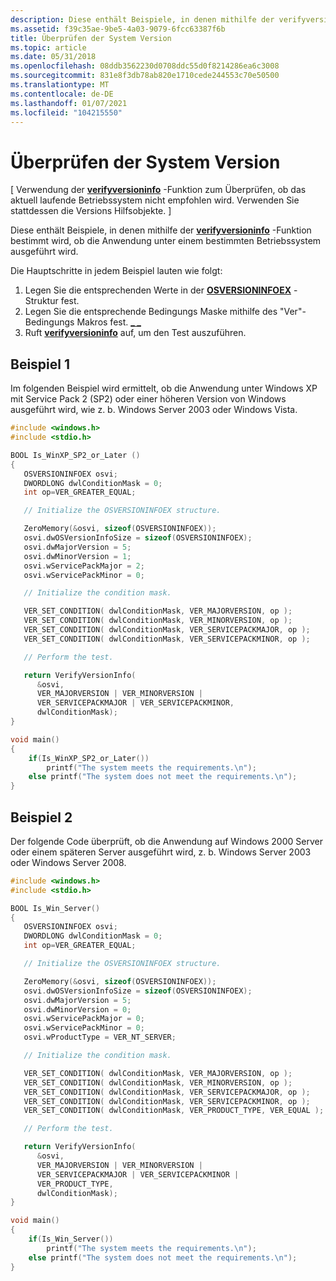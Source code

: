 ```yaml
---
description: Diese enthält Beispiele, in denen mithilfe der verifyversioninfo-Funktion bestimmt wird, ob die Anwendung unter einem bestimmten Betriebssystem ausgeführt wird.
ms.assetid: f39c35ae-9be5-4a03-9079-6fcc63387f6b
title: Überprüfen der System Version
ms.topic: article
ms.date: 05/31/2018
ms.openlocfilehash: 08ddb3562230d0708ddc55d0f8214286ea6c3008
ms.sourcegitcommit: 831e8f3db78ab820e1710cede244553c70e50500
ms.translationtype: MT
ms.contentlocale: de-DE
ms.lasthandoff: 01/07/2021
ms.locfileid: "104215550"
---
```

# <a name="verifying-the-system-version"></a>Überprüfen der System Version

\[ Verwendung der [**verifyversioninfo**](/windows/desktop/api/Winbase/nf-winbase-verifyversioninfoa) -Funktion zum Überprüfen, ob das aktuell laufende Betriebssystem nicht empfohlen wird. Verwenden Sie stattdessen die Versions Hilfsobjekte. [ ](version-helper-apis.md)\]

Diese enthält Beispiele, in denen mithilfe der [**verifyversioninfo**](/windows/desktop/api/Winbase/nf-winbase-verifyversioninfoa) -Funktion bestimmt wird, ob die Anwendung unter einem bestimmten Betriebssystem ausgeführt wird.

Die Hauptschritte in jedem Beispiel lauten wie folgt:

1.  Legen Sie die entsprechenden Werte in der [**OSVERSIONINFOEX**](/windows/desktop/api/Winnt/ns-winnt-osversioninfoexa) -Struktur fest.
2.  Legen Sie die entsprechende Bedingungs Maske mithilfe des "Ver"-Bedingungs Makros fest. [**\_ \_**](/windows/desktop/api/Winnt/nf-winnt-ver_set_condition)
3.  Ruft [**verifyversioninfo**](/windows/desktop/api/Winbase/nf-winbase-verifyversioninfoa) auf, um den Test auszuführen.

## <a name="example-1"></a>Beispiel 1

Im folgenden Beispiel wird ermittelt, ob die Anwendung unter Windows XP mit Service Pack 2 (SP2) oder einer höheren Version von Windows ausgeführt wird, wie z. b. Windows Server 2003 oder Windows Vista.


```C++
#include <windows.h>
#include <stdio.h>

BOOL Is_WinXP_SP2_or_Later () 
{
   OSVERSIONINFOEX osvi;
   DWORDLONG dwlConditionMask = 0;
   int op=VER_GREATER_EQUAL;

   // Initialize the OSVERSIONINFOEX structure.

   ZeroMemory(&osvi, sizeof(OSVERSIONINFOEX));
   osvi.dwOSVersionInfoSize = sizeof(OSVERSIONINFOEX);
   osvi.dwMajorVersion = 5;
   osvi.dwMinorVersion = 1;
   osvi.wServicePackMajor = 2;
   osvi.wServicePackMinor = 0;

   // Initialize the condition mask.

   VER_SET_CONDITION( dwlConditionMask, VER_MAJORVERSION, op );
   VER_SET_CONDITION( dwlConditionMask, VER_MINORVERSION, op );
   VER_SET_CONDITION( dwlConditionMask, VER_SERVICEPACKMAJOR, op );
   VER_SET_CONDITION( dwlConditionMask, VER_SERVICEPACKMINOR, op );

   // Perform the test.

   return VerifyVersionInfo(
      &osvi, 
      VER_MAJORVERSION | VER_MINORVERSION | 
      VER_SERVICEPACKMAJOR | VER_SERVICEPACKMINOR,
      dwlConditionMask);
}

void main()
{
    if(Is_WinXP_SP2_or_Later())
        printf("The system meets the requirements.\n");
    else printf("The system does not meet the requirements.\n");
}
```



## <a name="example-2"></a>Beispiel 2

Der folgende Code überprüft, ob die Anwendung auf Windows 2000 Server oder einem späteren Server ausgeführt wird, z. b. Windows Server 2003 oder Windows Server 2008.


```C++
#include <windows.h>
#include <stdio.h>

BOOL Is_Win_Server() 
{
   OSVERSIONINFOEX osvi;
   DWORDLONG dwlConditionMask = 0;
   int op=VER_GREATER_EQUAL;

   // Initialize the OSVERSIONINFOEX structure.

   ZeroMemory(&osvi, sizeof(OSVERSIONINFOEX));
   osvi.dwOSVersionInfoSize = sizeof(OSVERSIONINFOEX);
   osvi.dwMajorVersion = 5;
   osvi.dwMinorVersion = 0;
   osvi.wServicePackMajor = 0;
   osvi.wServicePackMinor = 0;
   osvi.wProductType = VER_NT_SERVER;

   // Initialize the condition mask.

   VER_SET_CONDITION( dwlConditionMask, VER_MAJORVERSION, op );
   VER_SET_CONDITION( dwlConditionMask, VER_MINORVERSION, op );
   VER_SET_CONDITION( dwlConditionMask, VER_SERVICEPACKMAJOR, op );
   VER_SET_CONDITION( dwlConditionMask, VER_SERVICEPACKMINOR, op );
   VER_SET_CONDITION( dwlConditionMask, VER_PRODUCT_TYPE, VER_EQUAL );

   // Perform the test.

   return VerifyVersionInfo(
      &osvi, 
      VER_MAJORVERSION | VER_MINORVERSION | 
      VER_SERVICEPACKMAJOR | VER_SERVICEPACKMINOR |
      VER_PRODUCT_TYPE,
      dwlConditionMask);
}

void main()
{
    if(Is_Win_Server())
        printf("The system meets the requirements.\n");
    else printf("The system does not meet the requirements.\n");
}
```



 

 



